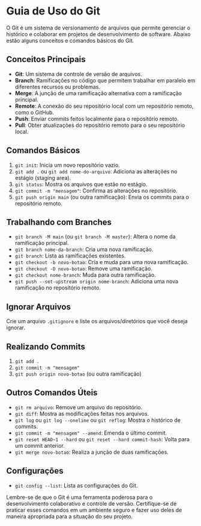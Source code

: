 
# Guia de Uso do Git

O Git é um sistema de versionamento de arquivos que permite gerenciar o histórico e colaborar em projetos de desenvolvimento de software. Abaixo estão alguns conceitos e comandos básicos do Git.

## Conceitos Principais

- **Git**: Um sistema de controle de versão de arquivos.
- **Branch**: Ramificações no código que permitem trabalhar em paralelo em diferentes recursos ou problemas.
- **Merge**: A junção de uma ramificação alternativa com a ramificação principal.
- **Remote**: A conexão do seu repositório local com um repositório remoto, como o GitHub.
- **Push**: Enviar commits feitos localmente para o repositório remoto.
- **Pull**: Obter atualizações do repositório remoto para o seu repositório local.

## Comandos Básicos

1. `git init`: Inicia um novo repositório vazio.
2. `git add .` ou `git add nome-do-arquivo`: Adiciona as alterações no estágio (staging area).
3. `git status`: Mostra os arquivos que estão no estágio.
4. `git commit -m "mensagem"`: Confirma as alterações no repositório.
5. `git push origin main` (ou outra ramificação): Envia os commits para o repositório remoto.

## Trabalhando com Branches

- `git branch -M main` (ou `git branch -M master`): Altera o nome da ramificação principal.
- `git branch nome-da-branch`: Cria uma nova ramificação.
- `git branch`: Lista as ramificações existentes.
- `git checkout -b novo-botao`: Cria e muda para uma nova ramificação.
- `git checkout -D novo-botao`: Remove uma ramificação.
- `git checkout nome-branch`: Muda para outra ramificação.
- `git push --set-upstream origin nome-branch`: Adiciona uma nova ramificação no repositório remoto.

## Ignorar Arquivos

Crie um arquivo `.gitignore` e liste os arquivos/diretórios que você deseja ignorar.

## Realizando Commits

1. `git add .`
2. `git commit -m "mensagem"`
3. `git push origin novo-botao` (ou outra ramificação)

## Outros Comandos Úteis

- `git rm arquivo`: Remove um arquivo do repositório.
- `git diff`: Mostra as modificações feitas nos arquivos.
- `git log` ou `git log --oneline` ou `git reflog`: Mostra o histórico de commits.
- `git commit -m "mensagem" --amend`: Emenda o último commit.
- `git reset HEAD~1 --hard` ou `git reset --hard commit-hash`: Volta para um commit anterior.
- `git merge novo-botao`: Realiza a junção de duas ramificações.

## Configurações

- `git config --list`: Lista as configurações do Git.

Lembre-se de que o Git é uma ferramenta poderosa para o desenvolvimento colaborativo e controle de versão. Certifique-se de praticar esses comandos em um ambiente seguro e fazer uso deles de maneira apropriada para a situação do seu projeto.

